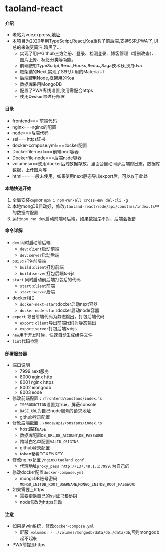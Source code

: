 # taoland-react

#### 介绍
+ 老站为vue,express,[地址](https://github.com/bestRenekton/taoLand)
+ [本项目](https://github.com/bestRenekton/taoland-react)为2020年用TypeScript,React,Koa重构了前后端,支持SSR,PWA了,UI总的来说更简洁,暗黑了...
    + 实现了用户Github三方注册、登录、检测登录、博客管理（增删改查）、图片上传、标签分类等功能。
    + 前端使用TypeScript,React,Hooks,Redux,Saga技术栈,没用dva
    + 框架选的Next,实现了SSR,UI用的MaterialUI
    + 后端使用Node,框架用的Koa
    + 数据库采用MongoDB
    + 配置了PWA离线设置,使用需配合https
    + 使用Docker来进行部署
  
#### 目录
+ frontend=== 前端代码
+ nginx===nginx的配置
+ node===后端代码
+ ssl===https证书
+ docker-compose.yml===docker配置
+ Dockerfile-next===前端next容器
+ Dockerfile-node===后端node容器
+ volumes===使用docker后的数据存放，里面会自动同步后端的日志，数据库数据，上传图片等
+ html=== 一般未使用，如果使用next静态导出export后，可以放于此处


#### 本地快速开始
1.  全局安装`cnpm`or `npm i npm-run-all cross-env del-cli -g`
2.  本地mongDB启动好，修改`/taoland-react/node/api/constans/index.ts`中的数据库配置
3.  运行`npm run dev`启动前端和后端，如果数据库不对，后端会报错

#### 命令详解
+ `dev` 同时启动前后端
    + `dev:client`启动前端
    + `dev:server`启动后端
+ `build` 打包前后端
    + `build:client`打包前端
    + `build:server`打包后端ts=>js
+ `start` 同时启动前后端打包后的代码
    + `start:client`前端
    + `start:server`后端
+ docker相关
    + `docker-next-start`docker启动next容器
    + `docker-node-start`docker启动node容器
+ `export` 导出前端代码为静态输出，打包后端代码
    + `export:client`导出前端代码为静态输出
    + `export:server`打包后端ts=>js
+ `new`用于开发时候，快速自动生成组件文件
+ `lint`代码检测


#### 部署服务器
+ 端口说明
    + 7999 next服务
    + 8000 nginx http
    + 8001 nginx https
    + 8002 mongodb
    + 8003 node
+ 修改前端配置：`/frontend/constans/index.ts`
    + `ISPRODUCTION`设置为true，屏蔽console
    + `BASE_URL`为自己node服务的请求地址
    + github登录配置
+ 修改后端配置：`/node/api/constans/index.ts`
    + host路径`BASE`
    + 数据库配置`DB_URL`,`DB_ACCOUNT`,`DB_PASSWORD`
    + 跨域白名单配置`VALID_ORIGINS`
    + github登录配置
    + token秘钥TOKENKEY
+ 修改nginx配置 `/nginx/taoland.conf`
    + 代理地址`proxy_pass http://137.48.1.1:7999;`为自己的
+ 修改docker配置`docker-compose.yml`
    + mongoDB账号密码`MONGO_INITDB_ROOT_USERNAME`,`MONGO_INITDB_ROOT_PASSWORD`
+ 如果需要上https
    + 需要更换自己的ssl证书和秘钥
    + node修改为https启动
#### 注意
+ 如果是win系统，修改`docker-compose.yml`
    + 屏蔽` volumes: - ./volumes/mongodb/data/db:/data/db`,否则mongodb起不起来
+ PWA前提是https



